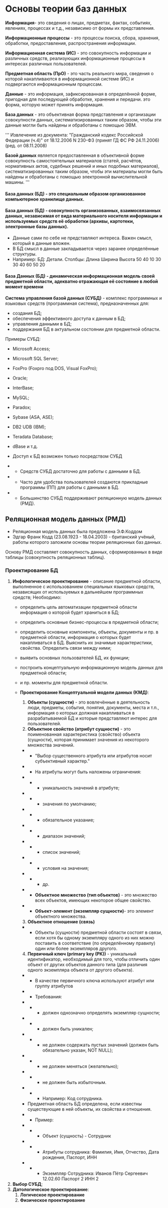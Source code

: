 # Основы теории баз данных

__Информация__- это сведения о лицах, предметах, фактах, событиях, явлениях, процессах и т.д., независимо от формы их представления.

__Информационные процессы__ - это процессы поиска, сбора, хранения, обработки, предоставления, распространения информации.

__Информационная система (ИС)__ - это совокупность информации и различных средств, реализующих информационные процессы в интересах различных пользователей.


__Предметная область (ПрО)__ - это часть реального мира, сведения о которой накапливаются в информационной системе (ИС) и подвергаются информационным процессам.

__Данные__ - это информация, зафиксированная в определённой форме, пригодная для последующей обработке, хранения и передачи.
            это форма, которую может принять информация.

__База данных__ - это объективная форма представления и организации совокупности данных, систематизированных таким образом, чтобы эти данные могли быть найдены и обработаны с помощью ЭВМ.


'''
Извлечение из документа:
"Гражданский кодекс Российской Федерации (ч.4)" от 18.12.2006 N 230-Ф3 (принят ГД ФС РФ 24.11.2006) (ред. от 08.11.2008)

__Базой данных__ является предоставленная в объективной форме совокупность самостоятельных материалов (статей, расчётов, нормативных актов, судебных решений и иных подобных материалов), систематизированных таким образом, чтобы эти материалы могли быть найдены и обработаны с помощью электронной вычислительной машины.
'''

#### База данных (БД) - это специальным образом организованное компьютерное хранилище данных.
#### База данных (БД) - совокупность организованных, взаимосвязанных данных, независимая от вида материального носителя информации и используемых средств её обработки (архивы, картотеки, электронные базы данных).

- Данные сами по себе не представляют интереса.
Важен смысл, который в данные вложен.
- В БД смысл в данные закладывается через заранее определённые структуры.
- Например: БД: Детали.
Столбцы:
Длина   Ширина  Высота
50      40      10
30      30      40
60      50      20

#### База Данных (БД) - динамическая информационная модель своей предметной области, адекватно отражающая её состояние в любой момент времени


__Система управления базой данных (СУБД)__ - комплекс программных и языковых средств (программная система), предназначенных для:

- создания БД;
- обеспечения эффективного доступа к данным в БД;
- управления данными в БД;
- поддержания БД в актуальном состоянии для предметной области.

Примеры СУБД:
- Microsoft Access;
- Microsoft SQL Server;
- FoxPro (Foxpro под DOS, Visual FoxPro);
- Oracle;
- InterBase;
- MySQL;
- Paradox;
- Sybase (ASA, ASE);
- DB2 UDB (IBM);
- Teradata Database;
- dBase и т.д.

- Доступ к БД возможен только посредством СУБД
- - Средств СУБД достаточно для работы с данными в БД.
- - Часто для удобства пользователей создаются прикладные программы (ПП) для работы с данными в БД.
- - Большинство СУБД поддерживают реляционную модель данных (РМД).

## Реляционная модель данных (РМД)
- Реляционная модель данных была предложена Э.Ф.Коддом
- Эдгар Франк Кодд (23.08.1923 - 18.04.2003) - британский учёный, работы которого заложили основы теории реляционных баз данных.

Основу РМД составляет совокупность данных, сформированных в виде таблицы (совокупность реляционных таблиц).

### Проектирование БД
1. __Инфологическое проектирование__ - описание предметной области, выполненное с использованием специальных языковых средств, независящих от используемых в дальнейшем программных средств;
    Необходимо:
    - определить цель автоматизации предметной области информация о которой будет храниться в БД;
    - определить основные бизнес-процессы в предметной области;
    - определить основные компоненты, объекты, документы и пр. в предметной области, информация о которых будет накапливаться в БД. Выяснить их значимые характеристики, свойства. Определить связи между ними;
    - выявить основных пользователей БД, их функции;
    - построить концептуальную информационную модель данных для предметной области;
    - и пр. моменты для предметной области.

    - __Проектирование Концептуальной модели данных (КМД)__:
        1. __Объекты (сущности)__ - это вовлечённые в деятельность люди, предметы, события, понятия, документы, места и т.п., информация о которых должная накапливаться в разрабатываемой БД и которые представляют интерес для пользователей.
        2. __Объектное свойство (атрибут сущности)__ - это поименованная характеристика (свойство) объекта (сущности), которая принимает значения из некоторого множества значений.
        - - "Выбор существенного атрибута или атрибутов носит субъективный характер."
        - - На атрибуты могут быть наложены ограничения:
        - - - уникальность значений в атрибуте;
        - - - значения по умолчанию;
        - - - обязательное указание;
        - - - диапазон значений;
        - - - список значений;
        - - - условия на значения;
        - - - др.

        - - __Объектное множество (тип объектов)__ - это множество всех объектов, имеющих некоторое общее свойство.
        - - __Объект-элемент (экземпляр сущности)__- это элемент объектного множества.
        3. __Объектное отношение (связь)__
        - - Объекты (сущности) предметной области состоят в связи, если хотя бы одному экземпляру одного из них можно поставить в соответствие (по определённому правилу) один или более экземпляров другого.

        4. __Первичный ключ (primary key (PK))__ - уникальный идентификатор, необходимый для того, чтобы отличить один объект от других объектов данного типа (для различия одного экземпляра объекта от другого объекта).
        - - В качестве первичного ключа используют атрибут или группу атрибутов
        - - Требования:
        - - - должен однозначно определять экземпляр сущности;
        - - - должен быть уникален;
        - - - не должен содержать пустых значений (должен быть обязательно указан, NOT NULL);
        - - - не должен меняться (желательно);
        - - - не должен быть избыточным.
        - - - Например: Код сотрудника.
        - Предметная область БД определена, если известны существующие в ней объекты, их свойства и отношения.
        - - Пример:
        - - - Объект (сущность) - Сотрудник
        - - - Атрибуты сотрудника: Фамилия, Имя, Отчество, Дата рождения, Паспорт, ИНН
        - - - Экземпляр Сотрудника: Иванов  Пётр    Сергеевич   12.02.60    Паспорт 2   ИНН 2
2. __Выбор СУБД__;
3. __Датологическое проектирование__:
    1. __Логическое проектирование__
    2. __Физическое проектирование__









